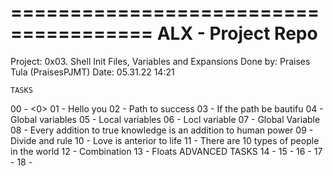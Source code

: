 ======================================
	ALX - Project Repo
======================================

Project:	0x03. Shell Init Files, Variables and Expansions
Done by:	Praises Tula (PraisesPJMT)
Date:		05.31.22  14:21

	TASKS
00 - <0>
01 - Hello you
02 - Path to success
03 - If the path be bautifu
04 - Global variables
05 - Local variables
06 - Locl variable
07 - Global Variable
08 - Every addition to true knowledge is an addition to human power
09 - Divide and rule
10 - Love is anterior to life
11 - There are 10 types of people in the world
12 - Combination
13 - Floats
	ADVANCED TASKS
14 - 
15 - 
16 - 
17 - 
18 - 
